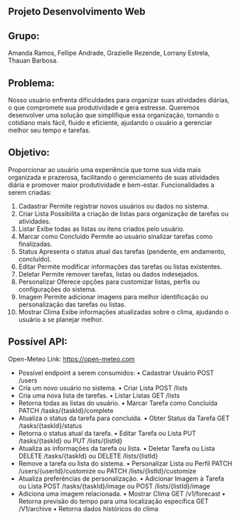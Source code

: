 ## Projeto Desenvolvimento Web

## Grupo:

Amanda Ramos, Fellipe Andrade, Grazielle Rezende, Lorrany Estrela, Thauan Barbosa.

## Problema:

Nosso usuário enfrenta dificuldades para organizar suas atividades diárias, o que compromete sua produtividade e gera estresse. Queremos desenvolver uma solução que simplifique essa organização, tornando o cotidiano mais fácil, fluido e eficiente, ajudando o usuário a gerenciar melhor seu tempo e tarefas.

## Objetivo:

Proporcionar ao usuário uma experiência que torne sua vida mais organizada e prazerosa, facilitando o gerenciamento de suas atividades diária e promover maior produtividade e bem-estar.
Funcionalidades a serem criadas:

1. Cadastrar
   Permite registrar novos usuários ou dados no sistema.
2. Criar Lista
   Possibilita a criação de listas para organização de tarefas ou atividades.
3. Listar
   Exibe todas as listas ou itens criados pelo usuário.
4. Marcar como Concluído
   Permite ao usuário sinalizar tarefas como finalizadas.
5. Status
   Apresenta o status atual das tarefas (pendente, em andamento, concluído).
6. Editar
   Permite modificar informações das tarefas ou listas existentes.
7. Deletar
   Permite remover tarefas, listas ou dados indesejados.
8. Personalizar
   Oferece opções para customizar listas, perfis ou configurações do sistema.
9. Imagem
   Permite adicionar imagens para melhor identificação ou personalização das tarefas ou listas.
10. Mostrar Clima
    Exibe informações atualizadas sobre o clima, ajudando o usuário a se planejar melhor.

## Possível API:

Open-Meteo Link: https://open-meteo.com 

- Possível endpoint a serem consumidos:
  • Cadastrar Usuário
  POST /users
- Cria um novo usuário no sistema.
  • Criar Lista
  POST /lists
- Cria uma nova lista de tarefas.
  • Listar Listas
  GET /lists
- Retorna todas as listas do usuário.
  • Marcar Tarefa como Concluída
  PATCH /tasks/{taskId}/complete
- Atualiza o status da tarefa para concluída.
  • Obter Status da Tarefa
  GET /tasks/{taskId}/status
- Retorna o status atual da tarefa.
  • Editar Tarefa ou Lista
  PUT /tasks/{taskId} ou PUT /lists/{listId}
- Atualiza as informações da tarefa ou lista.
  • Deletar Tarefa ou Lista
  DELETE /tasks/{taskId} ou DELETE /lists/{listId}
- Remove a tarefa ou lista do sistema.
  • Personalizar Lista ou Perfil
  PATCH /users/{userId}/customize ou PATCH /lists/{listId}/customize
- Atualiza preferências de personalização.
  • Adicionar Imagem à Tarefa ou Lista
  POST /tasks/{taskId}/image ou POST /lists/{listId}/image
- Adiciona uma imagem relacionada.
  • Mostrar Clima
  GET /v1/forecast
   • Retorna previsão do tempo para uma localização específica
  GET /V1/archive
   • 	Retorna dados históricos do clima